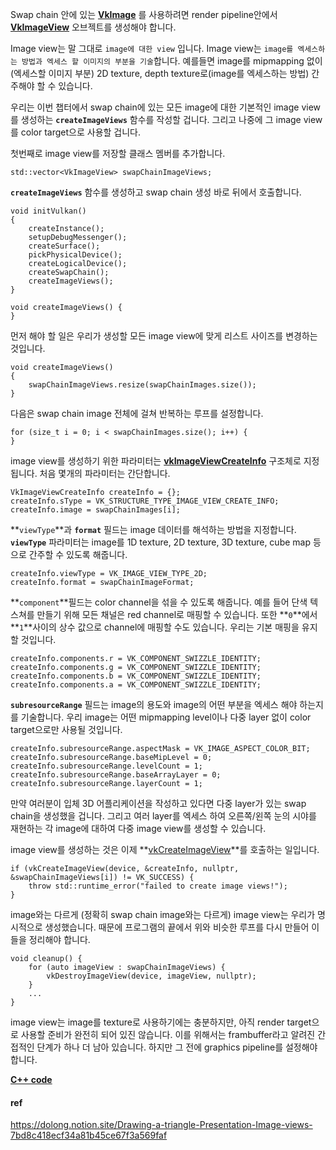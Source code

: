 Swap chain 안에 있는 **[VkImage](https://www.khronos.org/registry/vulkan/specs/1.0/man/html/VkImage.html)** 를 사용하려면 render pipeline안에서 **[VkImageView](https://www.khronos.org/registry/vulkan/specs/1.0/man/html/VkImageView.html)** 오브젝트를 생성해야 합니다. 

Image view는 말 그대로 `image에 대한 view` 입니다. Image view는 `image를 엑세스하는 방법과 엑세스 할 이미지의 부분을 기술`합니다. 예를들면 image를 mipmapping 없이(엑세스할 이미지 부분) 2D texture, depth texture로(image를 엑세스하는 방법) 간주해야 할 수 있습니다.

우리는 이번 챕터에서 swap chain에 있는 모든 image에 대한 기본적인 image view를 생성하는 **`createImageViews`** 함수를 작성할 겁니다. 그리고 나중에 그 image view를 color target으로 사용할 겁니다.

첫번째로 image view를 저장할 클래스 멤버를 추가합니다.

```
std::vector<VkImageView> swapChainImageViews;
```

**`createImageViews`** 함수를 생성하고 swap chain 생성 바로 뒤에서 호출합니다.

```
void initVulkan() 
{
    createInstance();
    setupDebugMessenger();
    createSurface();
    pickPhysicalDevice();
    createLogicalDevice();
    createSwapChain();
    createImageViews();
}

void createImageViews() {
}
```

먼저 해야 할 일은 우리가 생성할 모든 image view에 맞게 리스트 사이즈를 변경하는 것입니다.

```
void createImageViews() 
{
	swapChainImageViews.resize(swapChainImages.size());
}
```

다음은 swap chain image 전체에 걸쳐 반복하는 루프를 설정합니다.

```
for (size_t i = 0; i < swapChainImages.size(); i++) {
}
```

image view를 생성하기 위한 파라미터는 **[vkImageViewCreateInfo](https://www.khronos.org/registry/vulkan/specs/1.0/man/html/VkImageViewCreateInfo.html)** 구조체로 지정됩니다. 처음 몇개의 파라미터는 간단합니다.

```
VkImageViewCreateInfo createInfo = {};
createInfo.sType = VK_STRUCTURE_TYPE_IMAGE_VIEW_CREATE_INFO;
createInfo.image = swapChainImages[i];
```

**`viewType`**과 **`format`** 필드는 image 데이터를 해석하는 방법을 지정합니다. **`viewType`** 파라미터는 image를 1D texture, 2D texture, 3D texture, cube map 등으로 간주할 수 있도록 해줍니다.

```
createInfo.viewType = VK_IMAGE_VIEW_TYPE_2D;
createInfo.format = swapChainImageFormat;
```

**`component`**필드는 color channel을 섞을 수 있도록 해줍니다. 예를 들어 단색 텍스쳐를 만들기 위해 모든 채널은 red channel로 매핑할 수 있습니다. 또한 **`0`**에서 **`1`**사이의 상수 값으로 channel에 매핑할 수도 있습니다. 우리는 기본 매핑을 유지할 것입니다.

```
createInfo.components.r = VK_COMPONENT_SWIZZLE_IDENTITY;
createInfo.components.g = VK_COMPONENT_SWIZZLE_IDENTITY;
createInfo.components.b = VK_COMPONENT_SWIZZLE_IDENTITY;
createInfo.components.a = VK_COMPONENT_SWIZZLE_IDENTITY;
```

**`subresourceRange`** 필드는 image의 용도와 image의 어떤 부분을 엑세스 해야 하는지를 기술합니다. 우리 image는 어떤 mipmapping level이나 다중 layer 없이 color target으로만 사용될 것입니다.

```
createInfo.subresourceRange.aspectMask = VK_IMAGE_ASPECT_COLOR_BIT;
createInfo.subresourceRange.baseMipLevel = 0;
createInfo.subresourceRange.levelCount = 1;
createInfo.subresourceRange.baseArrayLayer = 0;
createInfo.subresourceRange.layerCount = 1;
```

만약 여러분이 입체 3D 어플리케이션을 작성하고 있다면 다중 layer가 있는 swap chain을 생성했을 겁니다. 그리고 여러 layer를 엑세스 하여 오른쪽/왼쪽 눈의 시야를 재현하는 각 image에 대하여 다중 image view를 생성할 수 있습니다.

image view를 생성하는 것은 이제 **[vkCreateImageView](https://www.khronos.org/registry/vulkan/specs/1.0/man/html/vkCreateImageView.html)**를 호출하는 일입니다.

```
if (vkCreateImageView(device, &createInfo, nullptr, &swapChainImageViews[i]) != VK_SUCCESS) {
	throw std::runtime_error("failed to create image views!");
}
```

image와는 다르게 (정확히 swap chain image와는 다르게) image view는 우리가 명시적으로 생성했습니다. 때문에 프로그램의 끝에서 위와 비슷한 루프를 다시 만들어 이들을 정리해야 합니다.

```
void cleanup() {
	for (auto imageView : swapChainImageViews) {
		vkDestroyImageView(device, imageView, nullptr);
	}
	...
}
```

image view는 image를 texture로 사용하기에는 충분하지만, 아직 render target으로 사용할 준비가 완전히 되어 있진 않습니다. 이를 위해서는 frambuffer라고 알려진 간접적인 단계가 하나 더 남아 있습니다. 하지만 그 전에 graphics pipeline를 설정해야 합니다.

**[C++ code](https://vulkan-tutorial.com/code/07_image_views.cpp)**



#### ref

https://dolong.notion.site/Drawing-a-triangle-Presentation-Image-views-7bd8c418ecf34a81b45ce67f3a569faf
